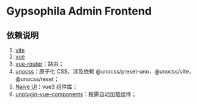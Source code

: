 # Gypsophila Admin Frontend

## 依赖说明

1. [vite](https://cn.vitejs.dev/)
2. [vue](https://cn.vuejs.org/)
3. [vue-router](https://router.vuejs.org/zh/introduction.html)：路由；
4. [unocss](https://zhuanlan.zhihu.com/p/425814828?utm_medium=social&utm_oi=31225867665408)：原子化 CSS，涉及依赖 @unocss/preset-uno，@unocss/vite，@unocss/reset；
5. [Naive UI](https://www.naiveui.com/zh-CN/light)：vue3 组件库；
6. [unplugin-vue-components](https://github.com/antfu/unplugin-vue-components)：按需自动加载组件；

